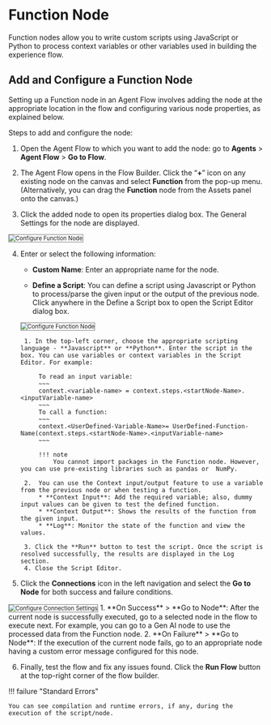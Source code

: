 # Function Node

Function nodes allow you to write custom scripts using JavaScript or Python to process context variables or other variables used in building the experience flow.

## Add and Configure a Function Node

Setting up a Function node in an Agent Flow involves adding the node at the appropriate location in the flow and configuring various node properties, as explained below.

Steps to add and configure the node:

1. Open the Agent Flow to which you want to add the node: go to **Agents** > **Agent Flow** > **Go to Flow**.

2. The Agent Flow opens in the Flow Builder. Click the “**+**” icon on any existing node on the canvas and select **Function** from the pop-up menu. (Alternatively, you can drag the **Function** node from the Assets panel onto the canvas.)

3. Click the added node to open its properties dialog box. The General Settings for the node are displayed.  
<img src="../images/configure-function-node.png" alt="Configure Function Node" title="Configure Function Node" style="border: 1px solid gray; zoom:80%;">

4. Enter or select the following information:
    
    * **Custom Name**: Enter an appropriate name for the node.
    
    * **Define a Script**: You can define a script using Javascript or Python to process/parse the given input or the output of the previous node. Click anywhere in the Define a Script box to open the Script Editor dialog box.  
    <img src="../images/function-node-script-editor.png" alt="Configure Function Node" title="Configure Function Node" style="border: 1px solid gray; zoom:80%;">

        1. In the top-left corner, choose the appropriate scripting language - **Javascript** or **Python**. Enter the script in the box. You can use variables or context variables in the Script Editor. For example:
            
            To read an input variable:
            ~~~
            context.<variable-name> = context.steps.<startNode-Name>.<inputVariable-name>
            ~~~
            To call a function:
            ~~~
            context.<UserDefined-Variable-Name>= UserDefined-Function-Name(context.steps.<startNode-Name>.<inputVariable-name>
            ~~~

            !!! note
                You cannot import packages in the Function node. However, you can use pre-existing libraries such as pandas or  NumPy.

        2.  You can use the Context input/output feature to use a variable from the previous node or when testing a function.
            * **Context Input**: Add the required variable; also, dummy input values can be given to test the defined function.
            * **Context Output**: Shows the results of the function from the given input.
            * **Log**: Monitor the state of the function and view the values.
        
        3. Click the **Run** button to test the script. Once the script is resolved successfully, the results are displayed in the Log section.
        4. Close the Script Editor.

5. Click the **Connections** icon in the left navigation and select the **Go to Node** for both success and failure conditions.  
<img src="../images/function-node-connections.png" alt="Configure Connection Settings" title="Configure Connection Settings" style="border: 1px solid gray; zoom:80%;">
    1. **On Success** > **Go to Node**: After the current node is successfully executed, go to a selected node in the flow to execute next. For example, you can go to a Gen AI node to use the processed data from the Function node. 
    2. **On Failure** > **Go to Node**: If the execution of the current node fails, go to an appropriate node having a custom error message configured for this node.

6. Finally, test the flow and fix any issues found. Click the **Run Flow** button at the top-right corner of the flow builder.

!!! failure "Standard Errors"

    You can see compilation and runtime errors, if any, during the execution of the script/node.

